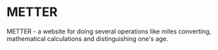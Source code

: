 
<h1>METTER</h1>
<p> METTER - a website for doing several operations like miles converting, mathematical calculations and distinguishing one's age.</p>

